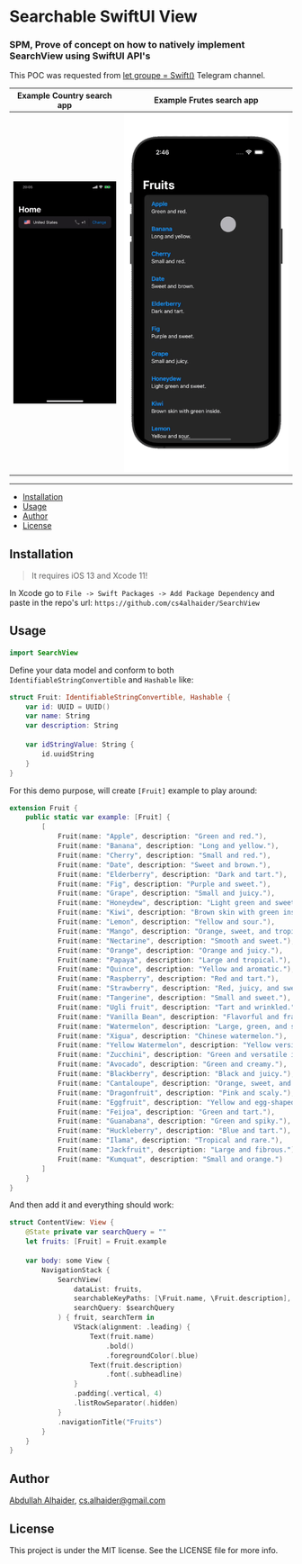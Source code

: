 # Searchable SwiftUI View

### SPM, Prove of concept on how to natively implement SearchView using SwiftUI API's

This POC was requested from [let groupe = Swift()](https://t.me/SwiftGroup) Telegram channel.

| Example Country search app | Example Frutes search app |
| -------------------------- | ------------------------- |
| ![](Assets/gif_image.gif)  | ![](Assets/FruitsApp.gif) |

---

- [Installation](#installation)
- [Usage](#usage)
- [Author](#author)
- [License](#license)

## Installation

> It requires iOS 13 and Xcode 11!

In Xcode go to `File -> Swift Packages -> Add Package Dependency` and paste in the repo's url: `https://github.com/cs4alhaider/SearchView`

## Usage

```swift
import SearchView
```

Define your data model and conform to both `IdentifiableStringConvertible` and `Hashable` like:

```swift
struct Fruit: IdentifiableStringConvertible, Hashable {
    var id: UUID = UUID()
    var name: String
    var description: String

    var idStringValue: String {
        id.uuidString
    }
}
```

For this demo purpose, will create `[Fruit]` example to play around:

```swift
extension Fruit {
    public static var example: [Fruit] {
        [
            Fruit(name: "Apple", description: "Green and red."),
            Fruit(name: "Banana", description: "Long and yellow."),
            Fruit(name: "Cherry", description: "Small and red."),
            Fruit(name: "Date", description: "Sweet and brown."),
            Fruit(name: "Elderberry", description: "Dark and tart."),
            Fruit(name: "Fig", description: "Purple and sweet."),
            Fruit(name: "Grape", description: "Small and juicy."),
            Fruit(name: "Honeydew", description: "Light green and sweet."),
            Fruit(name: "Kiwi", description: "Brown skin with green inside."),
            Fruit(name: "Lemon", description: "Yellow and sour."),
            Fruit(name: "Mango", description: "Orange, sweet, and tropical."),
            Fruit(name: "Nectarine", description: "Smooth and sweet."),
            Fruit(name: "Orange", description: "Orange and juicy."),
            Fruit(name: "Papaya", description: "Large and tropical."),
            Fruit(name: "Quince", description: "Yellow and aromatic."),
            Fruit(name: "Raspberry", description: "Red and tart."),
            Fruit(name: "Strawberry", description: "Red, juicy, and sweet."),
            Fruit(name: "Tangerine", description: "Small and sweet."),
            Fruit(name: "Ugli fruit", description: "Tart and wrinkled."),
            Fruit(name: "Vanilla Bean", description: "Flavorful and fragrant."),
            Fruit(name: "Watermelon", description: "Large, green, and sweet."),
            Fruit(name: "Xigua", description: "Chinese watermelon."),
            Fruit(name: "Yellow Watermelon", description: "Yellow version of the classic."),
            Fruit(name: "Zucchini", description: "Green and versatile in cooking."),
            Fruit(name: "Avocado", description: "Green and creamy."),
            Fruit(name: "Blackberry", description: "Black and juicy."),
            Fruit(name: "Cantaloupe", description: "Orange, sweet, and netted skin."),
            Fruit(name: "Dragonfruit", description: "Pink and scaly."),
            Fruit(name: "Eggfruit", description: "Yellow and egg-shaped."),
            Fruit(name: "Feijoa", description: "Green and tart."),
            Fruit(name: "Guanabana", description: "Green and spiky."),
            Fruit(name: "Huckleberry", description: "Blue and tart."),
            Fruit(name: "Ilama", description: "Tropical and rare."),
            Fruit(name: "Jackfruit", description: "Large and fibrous."),
            Fruit(name: "Kumquat", description: "Small and orange.")
        ]
    }
}
```

And then add it and everything should work:

```swift
struct ContentView: View {
    @State private var searchQuery = ""
    let fruits: [Fruit] = Fruit.example

    var body: some View {
        NavigationStack {
            SearchView(
                dataList: fruits,
                searchableKeyPaths: [\Fruit.name, \Fruit.description],
                searchQuery: $searchQuery
            ) { fruit, searchTerm in
                VStack(alignment: .leading) {
                    Text(fruit.name)
                        .bold()
                        .foregroundColor(.blue)
                    Text(fruit.description)
                        .font(.subheadline)
                }
                .padding(.vertical, 4)
                .listRowSeparator(.hidden)
            }
            .navigationTitle("Fruits")
        }
    }
}

```

## Author

[Abdullah Alhaider](https://x.com/cs4alhaider), cs.alhaider@gmail.com

## License

This project is under the MIT license. See the LICENSE file for more info.
